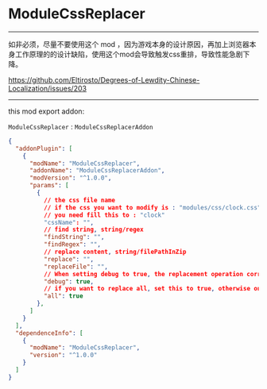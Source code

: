 
# ModuleCssReplacer

---

如非必须，尽量不要使用这个 mod ，因为游戏本身的设计原因，再加上浏览器本身工作原理的的设计缺陷，使用这个mod会导致触发css重排，导致性能急剧下降。

https://github.com/Eltirosto/Degrees-of-Lewdity-Chinese-Localization/issues/203


---

this mod export addon:

`ModuleCssReplacer` : `ModuleCssReplacerAddon`

```json lines
{
  "addonPlugin": [
    {
      "modName": "ModuleCssReplacer",
      "addonName": "ModuleCssReplacerAddon",
      "modVersion": "^1.0.0",
      "params": [
        {
          // the css file name
          // if the css you want to modify is : "modules/css/clock.css"
          // you need fill this to : "clock"
          "cssName": "",
          // find string, string/regex
          "findString": "",
          "findRegex": "",
          // replace content, string/filePathInZip
          "replace": "",
          "replaceFile": "",
          // When setting debug to true, the replacement operation corresponding to this parameter will be output to the Console.
          "debug": true,
          // if you want to replace all, set this to true, otherwise only replace the first one.
          "all": true
        },
      ]
    }
  ],
  "dependenceInfo": [
    {
      "modName": "ModuleCssReplacer",
      "version": "^1.0.0"
    }
  ]
}
```
